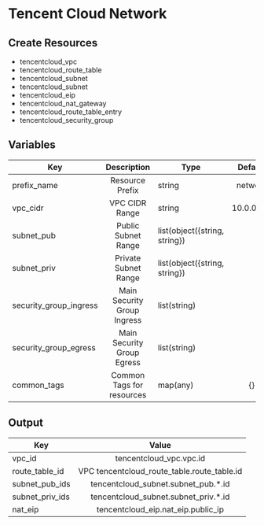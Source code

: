 # Tencent Cloud Network

## Create Resources

 - tencentcloud_vpc
 - tencentcloud_route_table
 - tencentcloud_subnet
 - tencentcloud_subnet
 - tencentcloud_eip
 - tencentcloud_nat_gateway
 - tencentcloud_route_table_entry
 - tencentcloud_security_group

## Variables

| Key                    | Description                 | Type                          | Default    |
| ---------------------- |:---------------------------:| ----------------------------- |:----------:|
| prefix_name            | Resource Prefix             | string                        | network    |
| vpc_cidr               | VPC CIDR Range              | string                        | 10.0.0.0/8 |
| subnet_pub             | Public Subnet Range         | list(object({string, string}) |            |
| subnet_priv            | Private Subnet Range        | list(object({string, string}) |            |
| security_group_ingress | Main Security Group Ingress | list(string)                  |            |
| security_group_egress  | Main Security Group Egress  | list(string)                  |            |
| common_tags            | Common Tags for resources   | map(any)                      | {}         |

## Output

| Key             | Value                                      |
| --------------- |:------------------------------------------:|
| vpc_id          | tencentcloud_vpc.vpc.id                    |
| route_table_id  | VPC tencentcloud_route_table.route_table.id|
| subnet_pub_ids  | tencentcloud_subnet.subnet_pub.*.id        |
| subnet_priv_ids | tencentcloud_subnet.subnet_priv.*.id       |
| nat_eip         | tencentcloud_eip.nat_eip.public_ip         |
